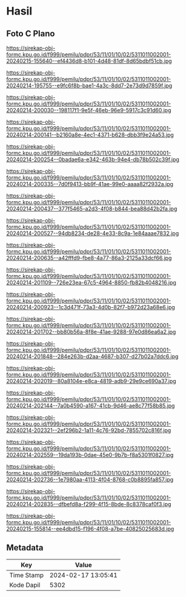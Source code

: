 # Hasil

## Foto C Plano

https://sirekap-obj-formc.kpu.go.id/f999/pemilu/pdpr/53/11/01/10/02/5311011002001-20240215-155640--ef4436d8-b101-4d48-81df-8d65bdbf51cb.jpg

https://sirekap-obj-formc.kpu.go.id/f999/pemilu/pdpr/53/11/01/10/02/5311011002001-20240214-195755--e9fc6f8b-bae1-4a3c-8dd7-2e73d9d7859f.jpg

https://sirekap-obj-formc.kpu.go.id/f999/pemilu/pdpr/53/11/01/10/02/5311011002001-20240214-200030--198117f1-9e5f-46eb-96e9-5917c3c91d60.jpg

https://sirekap-obj-formc.kpu.go.id/f999/pemilu/pdpr/53/11/01/10/02/5311011002001-20240214-200141--b2160a8e-4ec1-4371-b628-dbb3f9e24a53.jpg

https://sirekap-obj-formc.kpu.go.id/f999/pemilu/pdpr/53/11/01/10/02/5311011002001-20240214-200254--0badae6a-e342-463b-94e4-db78b502c39f.jpg

https://sirekap-obj-formc.kpu.go.id/f999/pemilu/pdpr/53/11/01/10/02/5311011002001-20240214-200335--7d0f9413-bb9f-41ae-99e0-aaaa82f2932a.jpg

https://sirekap-obj-formc.kpu.go.id/f999/pemilu/pdpr/53/11/01/10/02/5311011002001-20240214-200437--377f5465-a2d3-4f08-b844-bea88d42b2fa.jpg

https://sirekap-obj-formc.kpu.go.id/f999/pemilu/pdpr/53/11/01/10/02/5311011002001-20240214-200527--94db8234-de28-4e33-8c9a-1e84aaae7832.jpg

https://sirekap-obj-formc.kpu.go.id/f999/pemilu/pdpr/53/11/01/10/02/5311011002001-20240214-200635--a42fffd9-fbe8-4a77-86a3-2125a33dcf66.jpg

https://sirekap-obj-formc.kpu.go.id/f999/pemilu/pdpr/53/11/01/10/02/5311011002001-20240214-201109--726e23ea-67c5-4964-8850-fb82b4048216.jpg

https://sirekap-obj-formc.kpu.go.id/f999/pemilu/pdpr/53/11/01/10/02/5311011002001-20240214-200923--1c3d471f-73a3-4d0b-82f7-b972d23a68e6.jpg

https://sirekap-obj-formc.kpu.go.id/f999/pemilu/pdpr/53/11/01/10/02/5311011002001-20240214-201702--bb80b56a-8f8e-41ae-9288-97e0d86ea6a2.jpg

https://sirekap-obj-formc.kpu.go.id/f999/pemilu/pdpr/53/11/01/10/02/5311011002001-20240214-201848--284e263b-d2aa-4687-b307-d27b02a7ddc6.jpg

https://sirekap-obj-formc.kpu.go.id/f999/pemilu/pdpr/53/11/01/10/02/5311011002001-20240214-202019--80a8104e-e8ca-4819-adb9-29e9ce690a37.jpg

https://sirekap-obj-formc.kpu.go.id/f999/pemilu/pdpr/53/11/01/10/02/5311011002001-20240214-202144--7a0b4590-a167-41cb-9d46-ae8c77f58b85.jpg

https://sirekap-obj-formc.kpu.go.id/f999/pemilu/pdpr/53/11/01/10/02/5311011002001-20240214-202321--2ef296b2-1a11-4c76-92bd-7855702c816f.jpg

https://sirekap-obj-formc.kpu.go.id/f999/pemilu/pdpr/53/11/01/10/02/5311011002001-20240214-202559--19da193b-0dae-45e0-9b7b-f8a5301f0827.jpg

https://sirekap-obj-formc.kpu.go.id/f999/pemilu/pdpr/53/11/01/10/02/5311011002001-20240214-202736--1e7980aa-4113-4f04-8768-c0b8895fa857.jpg

https://sirekap-obj-formc.kpu.go.id/f999/pemilu/pdpr/53/11/01/10/02/5311011002001-20240214-202835--dfbefd8a-f299-4f15-8bde-8c8378caf0f3.jpg

https://sirekap-obj-formc.kpu.go.id/f999/pemilu/pdpr/53/11/01/10/02/5311011002001-20240215-155814--ee4dbd15-f196-4f08-a7be-40825025683d.jpg


## Metadata

| Key        | Value               |
| ---------- | ------------------- |
| Time Stamp | 2024-02-17 13:05:41 |
| Kode Dapil | 5302                |



